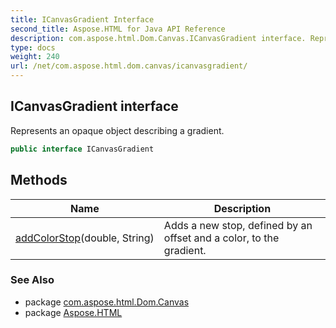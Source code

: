 ```yaml
---
title: ICanvasGradient Interface
second_title: Aspose.HTML for Java API Reference
description: com.aspose.html.Dom.Canvas.ICanvasGradient interface. Represents an opaque object describing a gradient
type: docs
weight: 240
url: /net/com.aspose.html.dom.canvas/icanvasgradient/
---
```

## ICanvasGradient interface

Represents an opaque object describing a gradient.

```java
public interface ICanvasGradient
```

## Methods

| Name | Description |
| --- | --- |
| [addColorStop](../../com.aspose.html.dom.canvas/icanvasgradient/addcolorstop/)(double, String) | Adds a new stop, defined by an offset and a color, to the gradient. |

### See Also

* package [com.aspose.html.Dom.Canvas](../../com.aspose.html.dom.canvas/)
* package [Aspose.HTML](../../)
